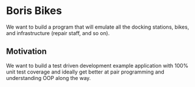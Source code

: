 # Boris Bikes

We want to build a program that will emulate all the docking stations, bikes, and infrastructure (repair staff, and so on).

## Motivation

We want to build a test driven development example application with 100% unit test coverage and ideally get better at pair programming and understanding OOP along the way.
